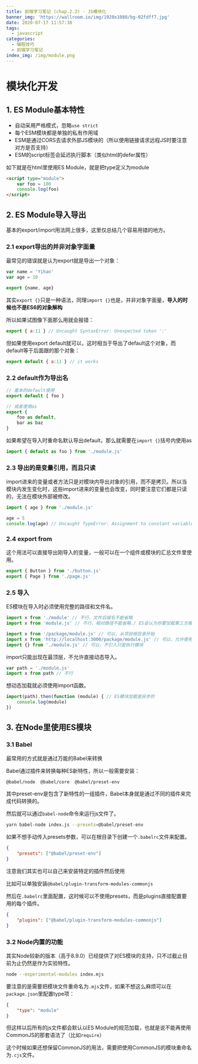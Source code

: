 ```yaml
---
title: 前端学习笔记 (chap.2.2) - JS模块化
banner_img: 'https://wallroom.io/img/1920x1080/bg-02fdff7.jpg'
date: 2020-07-17 11:57:38
tags:
  - javascript
categories:
  - 编程技巧
  - 前端学习笔记
index_img: /img/module.png
---
```


# 模块化开发

## 1. ES Module基本特性

- 自动采用严格模式，忽略`use strict`
- 每个ESM模块都是单独的私有作用域
- ESM是通过CORS去请求外部JS模块的（所以使用链接请求远程JS时要注意对方是否支持）
- ESM的script标签会延迟执行脚本（类似html的defer属性）

如下就是在html里使用ES Module，就是把type定义为module

```html
<script type="module">
    var foo = 100
    console.log(foo)
</script>
```

## 2. ES Module导入导出

基本的export/import用法网上很多，这里仅总结几个容易用错的地方。

### 2.1 export导出的并非对象字面量

最常见的错误就是认为export就是导出一个对象：

```js
var name = 'Yihan'
var age = 10

export {name, age}
```

其实`export {}`只是一种语法，同理`import {}`也是，并非对象字面量，**导入的时候也不是ES6的对象解构**

所以如果试图像下面那么用就会报错：

```js
export { a:11 } // Uncaught SyntaxError: Unexpected token ':'
```

但如果使用export default就可以，这时相当于导出了default这个对象，而default等于后面跟的那个对象：

```js
export default { a:11 } // it works
```

### 2.2 default作为导出名

```js
// 基本的default使用
export default { foo }

// 或者使用as
export {
    foo as default,
    bar as baz
}
```

如果希望在导入时重命名默认导出default，那么就需要在`import {}`括号内使用as

```js
import { default as foo } from './module.js'
```

### 2.3 导出的是变量引用，而且只读

import进来的变量或者方法只是对模块内导出对象的引用，而不是拷贝。所以当模块内发生变化时，这些import进来的变量也会改变，同时要注意它们都是只读的，无法在模块外部被修改。

```js
import { age } from './module.js'

age = 5
console.log(age) // Uncaught TypeError: Assignment to constant variable.
```

### 2.4 export from

这个用法可以直接导出刚导入的变量，一般可以在一个组件或模块的汇总文件里使用。

```js
export { Button } from './button.js'
export { Page } from './page.js'
```

### 2.5 导入

ES模块在导入时必须使用完整的路径和文件名。

```js
import x from './module' // 不行，文件后缀名不能省略
import x from 'module.js' // 不行，相对路径不能省略./ ES会认为你要加载第三方模块

import x from '/package/module.js' // 可以，从项目根目录开始
import x from 'http://localhost:3000/package/module.js' // 可以，允许使用地址
import {} from './module.js' // 可以，不引入只是执行模块
```

import只能出现在最顶层，不允许直接动态导入。

```js
var path = './module.js'
import x from path // 不行
```

想动态加载就必须使用import函数。

```js
import(path).then(function (module) { // ES模块加载是异步的
    console.log(module)
})
```

## 3. 在Node里使用ES模块

### 3.1 Babel

最常用的方式就是通过万能的Babel来转换

Babel通过插件来转换每种ES新特性，所以一般需要安装：

```bash
@babel/node  @babel/core  @babel/preset-env
```

其中preset-env是包含了新特性的一组插件，Babel本身就是通过不同的插件来完成代码转换的。

然后就可以通过`babel-node`命令来运行js文件了。

```bash
yarn babel-node index.js --presets=@babel/preset-env
```

如果不想手动传入presets参数，可以在根目录下创建一个`.babelrc`文件来配置。

```json
{
    "presets": ["@babel/preset-env"]
}
```

注意我们其实也可以自己来安装特定的插件然后使用

比如可以单独安装`@babel/plugin-transform-modules-commonjs`

然后在`.babelrc`里面配置，这时候可以不使用presets，而是plugins直接配置要用的每个插件。

```json
{
    "plugins": ["@babel/plugin-transform-modules-commonjs"]
}
```

### 3.2 Node内置的功能

其实Node较新的版本（高于8.9.0）已经提供了对ES模块的支持，只不过截止目前为止仍然是作为实验特性。

```bash
node --experimental-modules index.mjs
```

要注意的是需要把模块文件重命名为`.mjs`文件，如果不想这么麻烦可以在`package.json`里配置type项：

```json
{
    "type": "module"
}
```

但这样以后所有的js文件都会默认以ES Module的规范加载，也就是说不能再使用CommonJS的那套语法了（比如`require`）

这个时候如果还想保留CommonJS的用法，需要把使用CommonJS的模块重命名为`.cjs`文件。